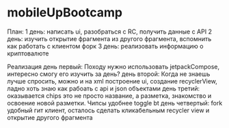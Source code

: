 # mobileUpBootcamp
План:
1 день: написать ui, разобраться с RC, получить данные с API
2 день: изучить открытие фрагмента из другого фрагмента, вспомнить как работать с клиентом форк
3 день: реализовать информацию о криптовалюте


Реализация
день первый: Походу нужно использовать jetpackCompose, интересно смогу его изучить за день?
день второй: Когда не знаешь лучше спросить, можно и на xml 
построение ui, создание recyclerView, ладно хоть знаю как рабоать с api и json объектами
день третий: оказывается chips это не просто название, а разметка, знакомство и освоение новой разметки. Чипсы удобнее toggle bt
день четвертый: fork удобный гит клиент, осталось сделать кликабельным recycler view и открытие другого фрагмента
